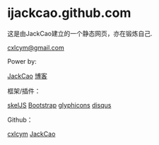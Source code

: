 ijackcao.github.com
==================
这是由JackCao建立的一个静态网页，亦在锻炼自己.

cxlcym@gmail.com


Power by:

[JackCao](http://ijackcao.github.com/ "ijackcao") 
[博客](http://cxlcym.github.io/ "ijackcao") 

框架/插件：

[skelJS](http://http://skeljs.org/ "skelJS") 
[Bootstrap](http://www.bootcss.com/‎ "Bootstrap") 
[glyphicons](http://glyphicons.com/"glyphicons") 
[disqus](http://http://disqus.com//"disqus") 

Github：

[cxlcym](https://github.com/cxlcym/ "cxlcym") 
[JackCao](https://github.com/ijackcao/ "jackcao") 
